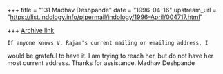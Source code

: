 +++
title = "131 Madhav Deshpande"
date = "1996-04-16"
upstream_url = "https://list.indology.info/pipermail/indology/1996-April/004717.html"

+++
[Archive link](https://list.indology.info/pipermail/indology/1996-April/004717.html)

	If anyone knows V. Rajam's current mailing or emailing address, I 
would be grateful to have it.  I am trying to reach her, but do not have 
her most current address.  Thanks for assistance.
	Madhav Deshpande




